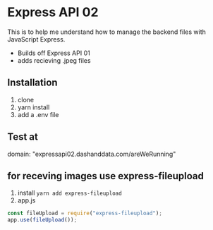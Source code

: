 # Express API 02

This is to help me understand how to manage the backend files with JavaScript Express.

- Builds off Express API 01
- adds recieving .jpeg files

## Installation

1. clone
2. yarn install
3. add a .env file

## Test at

domain: "expressapi02.dashanddata.com/areWeRunning"

## for receving images use express-fileupload

1. install `yarn add express-fileupload`
2. app.js

```js
const fileUpload = require("express-fileupload");
app.use(fileUpload());
```
